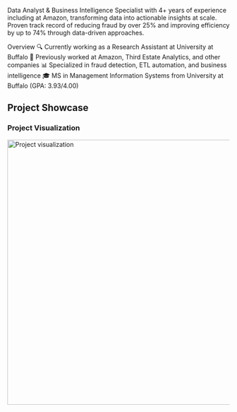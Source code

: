 Data Analyst & Business Intelligence Specialist with 4+ years of experience including at Amazon, transforming data into actionable insights at scale. Proven track record of reducing fraud by over 25% and improving efficiency by up to 74% through data-driven approaches.

Overview
🔍 Currently working as a Research Assistant at University at Buffalo
🚀 Previously worked at Amazon, Third Estate Analytics, and other companies
📊 Specialized in fraud detection, ETL automation, and business intelligence
🎓 MS in Management Information Systems from University at Buffalo (GPA: 3.93/4.00)

## Project Showcase

### Project Visualization
<img src="https://github.com/lokeshbollini/proj_overview/blob/main/Gif-proj.gif" width="600" alt="Project visualization"/>








